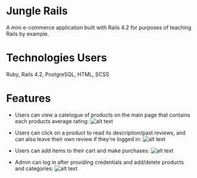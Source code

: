 # Jungle Rails

A mini e-commerce application built with Rails 4.2 for purposes of teaching Rails by example.

# Technologies Users

Ruby, Rails 4.2, PostgreSQL, HTML, SCSS

# Features

- Users can view a catelogue of products on the main page that contains each products average rating: 
![alt text](https://www.dropbox.com/s/xjh7urkgmqxok9p/Screenshot%202017-05-13%2015.09.49.png?dl=0)

- Users can click on a product to read its description/past reviews, and can also leave their own review if they're logged in:
![alt text](https://www.dropbox.com/s/4gbdu6347owxkuk/Screenshot%202017-05-13%2015.10.32.png?dl=0)

- Users can add items to their cart and make purchases: 
![alt text](https://www.dropbox.com/s/sj08we8lgb83e2l/Screenshot%202017-05-13%2015.19.26.png?dl=0)

- Admin can log in after providing credentials and add/delete products and categories:
![alt text](https://www.dropbox.com/s/4qy45e6n9qs23dd/Screenshot%202017-05-13%2015.22.18.png?dl=0)


